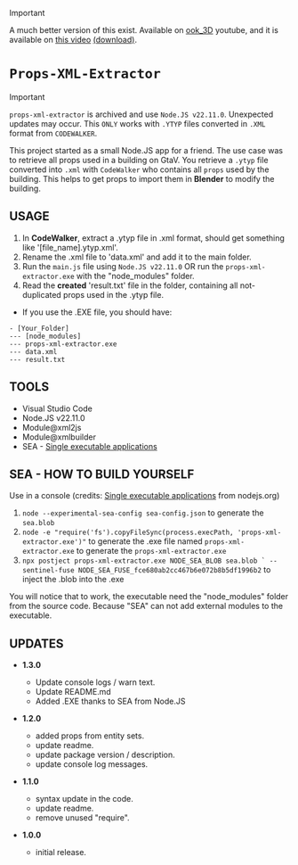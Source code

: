 > [!IMPORTANT]
> A much better version of this exist. Available on [ook_3D](https://www.youtube.com/@ook_3D) youtube, and it is available on [this video](https://youtu.be/iYEhrOtWorA?si=Qj1TvBvABC6Q_WNA) [(download)](https://drive.google.com/file/d/1AXGpq3E2QVC-aVw6YU2AV2kUA_CfEKGA/view).

# `Props-XML-Extractor`

> [!IMPORTANT]
> `props-xml-extractor` is archived and use `Node.JS v22.11.0`. Unexpected updates may occur. This `ONLY` works with `.YTYP` files converted in `.XML` format from `CODEWALKER`.

This project started as a small Node.JS app for a friend. The use case was to retrieve all props used in a building on GtaV.
You retrieve a `.ytyp` file converted into `.xml` with `CodeWalker` who contains all `props` used by the building.
This helps to get props to import them in **Blender** to modify the building.

## USAGE

1. In **CodeWalker**, extract a .ytyp file in .xml format, should get something like '[file_name].ytyp.xml'.
2. Rename the .xml file to 'data.xml' and add it to the main folder.
3. Run the `main.js` file using `Node.JS v22.11.0` OR run the `props-xml-extractor.exe` with the "node_modules" folder.
4. Read the **created** 'result.txt' file in the folder, containing all not-duplicated props used in the .ytyp file.

- If you use the .EXE file, you should have:
```
- [Your_Folder]
--- [node_modules]
--- props-xml-extractor.exe
--- data.xml
--- result.txt
```

## TOOLS

- Visual Studio Code
- Node.JS v22.11.0
- Module@xml2js
- Module@xmlbuilder
- SEA - [Single executable applications](https://nodejs.org/api/single-executable-applications.html)

## SEA - HOW TO BUILD YOURSELF

Use in a console (credits: [Single executable applications](https://nodejs.org/api/single-executable-applications.html) from nodejs.org)
1. ```node --experimental-sea-config sea-config.json``` to generate the `sea.blob`
2. ```node -e "require('fs').copyFileSync(process.execPath, 'props-xml-extractor.exe')"``` to generate the .exe file named `props-xml-extractor.exe` to generate the `props-xml-extractor.exe`
3. ```npx postject props-xml-extractor.exe NODE_SEA_BLOB sea.blob ` --sentinel-fuse NODE_SEA_FUSE_fce680ab2cc467b6e072b8b5df1996b2``` to inject the .blob into the .exe

You will notice that to work, the executable need the "node_modules" folder from the source code. Because "SEA" can not add external modules to the executable.

## UPDATES

- **1.3.0**
    - Update console logs / warn text.
    - Update README.md
    - Added .EXE thanks to SEA from Node.JS

- **1.2.0**
    - added props from entity sets.
    - update readme.
    - update package version / description.
    - update console log messages.

- **1.1.0**
    - syntax update in the code.
    - update readme.
    - remove unused "require".

- **1.0.0**
    - initial release.
